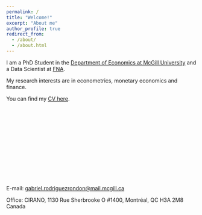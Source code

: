 ```yaml
---
permalink: /
title: "Welcome!"
excerpt: "About me"
author_profile: true
redirect_from: 
  - /about/
  - /about.html
---
```


I am a PhD Student in the [Department of Economics at McGill University](https://www.mcgill.ca/economics/) and a Data Scientist at [FNA](https://fna.fi/). 

My research interests are in econometrics, monetary economics and finance. 

You can find my [CV here](https://roga11.github.io/gabrielrodriguez.github.io/files/GRodriguezRondon_CV20220531.pdf).
<br />
<br /> 
<br />
<br />
<br />
<br /> 
<br />
<br />
<br />
<br />
<br />
<br />
<br />
<br />
E-mail: <a href="mailto:gabriel.rodriguezrondon@mail.mcgill.ca">gabriel.rodriguezrondon@mail.mcgill.ca</a>

Office: CIRANO, 1130 Rue Sherbrooke O #1400, Montréal, QC H3A 2M8 Canada

